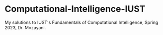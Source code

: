 # Computational-Intelligence-IUST
My solutions to IUST's Fundamentals of Computational Intelligence, Spring 2023, Dr. Mozayani.
